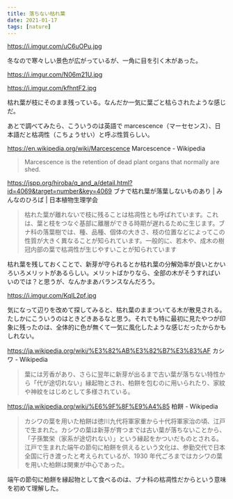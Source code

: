 ```yaml
---
title: 落ちない枯れ葉
date: 2021-01-17
tags: [nature]
---
```


https://i.imgur.com/uC6uOPu.jpg

冬なので寒々しい景色が広がっているが、一角に目を引く木があった。

https://i.imgur.com/N06m21U.jpg

https://i.imgur.com/kfhntF2.jpg

枯れ葉が枝にそのまま残っている。なんだか一気に葉ごと枯らされたような感じだ。

あとで調べてみたら、こういうのは英語で marcescence（マーセセンス）、日本語だと枯凋性（こちょうせい）と呼ぶ性質らしい。

https://en.wikipedia.org/wiki/Marcescence
Marcescence - Wikipedia

> Marcescence is the retention of dead plant organs that normally are shed.

https://jspp.org/hiroba/q_and_a/detail.html?id=4069&target=number&key=4069
ブナで枯れ葉が落葉しないものあり | みんなのひろば | 日本植物生理学会

> 枯れた葉が離れないで枝に残ることは枯凋性とも呼ばれています。これは、葉と枝をつなぐ基部に離層ができる時期が遅れるために生じます。ブナ科の落葉樹では、種、品種、個体の大きさ、枝の位置などによってこの性質が大きく異なることが知られています。一般的に、若木や、成木の樹冠内部の葉で枯凋性が生じやすいことが知られています

枯れ葉を残しておくことで、新芽が守られるとか枯れ葉の分解効率が良いとかいろいろメリットがあるらしい。メリットばかりなら、全部の木がそうすればいいのでは？と思うが、なんかまあバランスなんだろう。

https://i.imgur.com/KqIL2pf.jpg

気になって辺りを改めて探してみると、枯れ葉のままついてる木が散見される。たしかにこういうのはときどきあるなと思う。それでも特に最初に見たやつが印象に残ったのは、全体的に色が無くて一気に風化したような感じだったからかもしれない。

https://ja.wikipedia.org/wiki/%E3%82%AB%E3%82%B7%E3%83%AF
カシワ - Wikipedia

> 葉には芳香があり、さらに翌年に新芽が出るまで古い葉が落ちない特性から「代が途切れない」縁起物とされ、柏餅を包むのに用いられたり、家紋や神紋をはじめとして多様されている。

https://ja.wikipedia.org/wiki/%E6%9F%8F%E9%A4%85
柏餅 - Wikipedia

> カシワの葉を用いた柏餅は徳川九代将軍家重から十代将軍家治の頃、江戸で生まれた。カシワの葉は新芽が育つまでは古い葉が落ちないことから、「子孫繁栄（家系が途切れない）」という縁起をかついだものとされる。江戸で生まれた端午の節句に柏餅を供えるという文化は、参勤交代で日本全国に行き渡ったと考えられているが、1930 年代ごろまではカシワの葉を用いた柏餅は関東が中心であった。

端午の節句に柏餅を縁起物として食べるのは、ブナ科の枯凋性だからという意味を初めて理解した。

